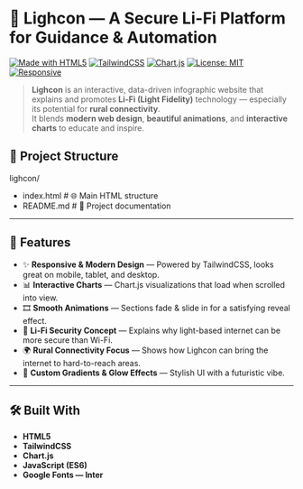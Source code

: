 # 🌟 Lighcon — A Secure Li-Fi Platform for Guidance & Automation

[![Made with HTML5](https://img.shields.io/badge/Made%20with-HTML5-orange?logo=html5&logoColor=white)](https://developer.mozilla.org/en-US/docs/Web/HTML)
[![TailwindCSS](https://img.shields.io/badge/Style-TailwindCSS-38B2AC?logo=tailwind-css&logoColor=white)](https://tailwindcss.com/)
[![Chart.js](https://img.shields.io/badge/Charts-Chart.js-FF6384?logo=chartdotjs&logoColor=white)](https://www.chartjs.org/)
[![License: MIT](https://img.shields.io/badge/License-MIT-blue.svg)](LICENSE)
[![Responsive](https://img.shields.io/badge/Responsive-Yes-success?logo=google-chrome&logoColor=white)](https://developer.mozilla.org/en-US/docs/Web/Progressive_web_apps/Responsive)

> **Lighcon** is an interactive, data-driven infographic website that explains and promotes **Li-Fi (Light Fidelity)** technology — especially its potential for **rural connectivity**.  
It blends **modern web design**, **beautiful animations**, and **interactive charts** to educate and inspire.

## 📂 Project Structure

lighcon/
- index.html # 🌐 Main HTML structure
- README.md # 📄 Project documentation

---

## 🚀 Features

- ✨ **Responsive & Modern Design** — Powered by TailwindCSS, looks great on mobile, tablet, and desktop.  
- 📊 **Interactive Charts** — Chart.js visualizations that load when scrolled into view.  
- 🎞️ **Smooth Animations** — Sections fade & slide in for a satisfying reveal effect.  
- 🔐 **Li-Fi Security Concept** — Explains why light-based internet can be more secure than Wi-Fi.  
- 🌍 **Rural Connectivity Focus** — Shows how Lighcon can bring the internet to hard-to-reach areas.  
- 🎨 **Custom Gradients & Glow Effects** — Stylish UI with a futuristic vibe.

---

## 🛠️ Built With

- **HTML5**
- **TailwindCSS**
- **Chart.js**
- **JavaScript (ES6)**
- **Google Fonts — Inter**

